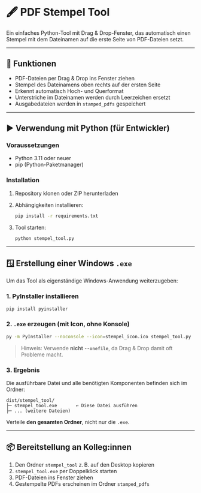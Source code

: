 
# 🖋️ PDF Stempel Tool

Ein einfaches Python-Tool mit Drag & Drop-Fenster, das automatisch einen Stempel mit dem Dateinamen auf die erste Seite von PDF-Dateien setzt.

---

## 🔧 Funktionen

- PDF-Dateien per Drag & Drop ins Fenster ziehen
- Stempel des Dateinamens oben rechts auf der ersten Seite
- Erkennt automatisch Hoch- und Querformat
- Unterstriche im Dateinamen werden durch Leerzeichen ersetzt
- Ausgabedateien werden in `stamped_pdfs` gespeichert

---

## ▶️ Verwendung mit Python (für Entwickler)

### Voraussetzungen

- Python 3.11 oder neuer
- pip (Python-Paketmanager)

### Installation

1. Repository klonen oder ZIP herunterladen
2. Abhängigkeiten installieren:

   ```bash
   pip install -r requirements.txt
   ```

3. Tool starten:

   ```bash
   python stempel_tool.py
   ```

---

## 🪟 Erstellung einer Windows `.exe`

Um das Tool als eigenständige Windows-Anwendung weiterzugeben:

### 1. PyInstaller installieren

```bash
pip install pyinstaller
```

### 2. `.exe` erzeugen (mit Icon, ohne Konsole)

```bash
py -m PyInstaller --noconsole --icon=stempel_icon.ico stempel_tool.py
```

> Hinweis: Verwende **nicht `--onefile`**, da Drag & Drop damit oft Probleme macht.

### 3. Ergebnis

Die ausführbare Datei und alle benötigten Komponenten befinden sich im Ordner:

```
dist/stempel_tool/
├─ stempel_tool.exe       ← Diese Datei ausführen
├─ ... (weitere Dateien)
```

Verteile **den gesamten Ordner**, nicht nur die `.exe`.

---

## 📦 Bereitstellung an Kolleg:innen

1. Den Ordner `stempel_tool` z. B. auf den Desktop kopieren
2. `stempel_tool.exe` per Doppelklick starten
3. PDF-Dateien ins Fenster ziehen
4. Gestempelte PDFs erscheinen im Ordner `stamped_pdfs`
